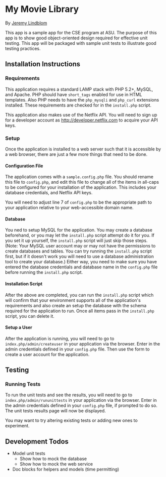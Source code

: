 # My Movie Library

By [Jeremy Lindblom](http://webdevilaz.com)

This app is a sample app for the CSE program at ASU. The purpose of this app is
to show good object-oriented design required for effective unit testing. This
app will be packaged with sample unit tests to illustrate good testing
practices.

## Installation Instructions

### Requirements

This application requires a standard LAMP stack with PHP 5.2+, MySQL, and
Apache. PHP should have `short_tags` enabled for use in HTML templates. Also PHP
needs to have the `php_mysqli` and `php_curl` extensions installed. These
requirements are checked for in the `install.php` script.

This application also makes use of the Netflix API. You will need to sign up for
a developer account as <http://developer.netflix.com> to acquire your API keys.

### Setup

Once the application is installed to a web server such that it is accessible by
a web browser, there are just a few more things that need to be done.

#### Configuration File

The application comes with a `sample.config.php` file. You should rename this
file to `config.php`, and edit this file to change all of the items in all-caps
to be configured for your installation of the application. This includes your
database credentials, and Netflix API keys.

You will need to adjust line 7 of `config.php` to be the appropriate path to
your application relative to your web-accessible domain name.

#### Database

You ned to setup MySQL for the application. You may create a database
beforehand, or you may let the `install.php` script attempt do it for you. If
you set it up yourself, the `install.php` script will just skip those steps.
(Note: Your MySQL user account may or may not have the permissions to create
databases and tables. You can try running the `install.php` script first, but if
it doesn't work you will need to use a database administration tool to create
your database.) Either way, you need to make sure you have entered the database
credentials and database name in the `config.php` file before running the
`install.php` script.

#### Installation Script

After the above are completed, you can run the `install.php` script which will
confirm that your environment supports all of the application's requirements and
also create an setup the database with the schema required for the application
to run. Once all items pass in the `install.php` script, you can delete it.

#### Setup a User

After the application is running, you will need to go to
`index.php/admin/createuser` in your application via the browser. Enter in the
admin credentials defined in your `config.php` file. Then use the form to create
a user account for the application.

## Testing

### Running Tests

To run the unit tests and see the results, you will need to go to
`index.php/admin/rununittests` in your application via the browser. Enter in the
admin credentials defined in your `config.php` file, if prompted to do so. The
unit tests results page will now be displayed.

You may want to try altering existing tests or adding new ones to experiment.

## Development Todos

- Model unit tests
    - Show how to mock the database
    - Show how to mock the web service
- Doc blocks for helpers and models (time permitting)
